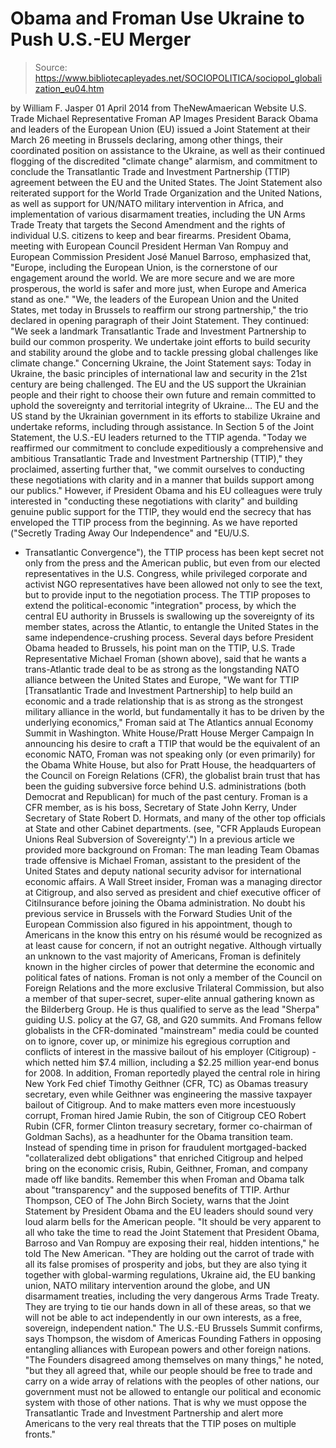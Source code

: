 # Obama and Froman Use Ukraine to Push U.S.-EU Merger

> Source: https://www.bibliotecapleyades.net/SOCIOPOLITICA/sociopol_globalization_eu04.htm

by William F. Jasper
01 April 2014
from
TheNewAmaerican Website
U.S. Trade
Michael Representative Froman
AP Images
President
Barack
Obama and leaders of the European Union (EU) issued a Joint
Statement at their March 26 meeting in Brussels declaring, among other
things, their coordinated position on assistance to the Ukraine, as well as
their continued flogging of the discredited "climate change"
alarmism, and commitment to conclude the
Transatlantic Trade and Investment Partnership (TTIP) agreement between the
EU and the United States.
The Joint Statement also reiterated support for
the World Trade Organization and the United Nations, as well as support for
UN/NATO military intervention in Africa, and implementation of various
disarmament treaties,
including the UN Arms Trade Treaty that targets the Second Amendment and
the rights of individual U.S. citizens to keep and bear firearms.
President Obama, meeting with European Council
President Herman Van Rompuy and European Commission President José Manuel Barroso, emphasized that,
"Europe, including the European Union, is
the cornerstone of our engagement around the world. We are more secure
and we are more prosperous, the world is safer and more just, when
Europe and America stand as one."
"We, the leaders of the European Union and
the United States, met today in Brussels to reaffirm our strong
partnership," the trio declared in opening paragraph of their Joint
Statement.
They
continued:
"We seek a landmark Transatlantic Trade and
Investment Partnership to build our common prosperity. We undertake
joint efforts to build security and stability around the globe and to
tackle pressing global challenges like climate change."
Concerning Ukraine, the Joint Statement says:
Today in Ukraine, the basic principles of
international law and security in the 21st century are being challenged. The
EU and the US support the Ukrainian people and their right to choose their
own future and remain committed to uphold the sovereignty and territorial
integrity of Ukraine...
The EU and the US stand by the Ukrainian government
in its efforts to stabilize Ukraine and undertake reforms, including through
assistance.
In Section 5 of the Joint Statement, the U.S.-EU
leaders returned to the TTIP agenda.
"Today we reaffirmed our commitment to
conclude expeditiously a comprehensive and ambitious Transatlantic Trade
and Investment Partnership (TTIP)," they proclaimed, asserting further
that, "we commit ourselves to conducting these negotiations with clarity
and in a manner that builds support among our publics."
However, if President Obama and his EU
colleagues were truly interested in "conducting these negotiations with
clarity" and building genuine public support for the TTIP, they would end
the secrecy that has enveloped the TTIP process from the beginning.
As we have reported ("Secretly
Trading Away Our Independence" and "EU/U.S.
- Transatlantic Convergence"), the TTIP process has been kept secret not
only from the press and the American public, but even from our elected
representatives in the U.S. Congress, while privileged corporate and
activist NGO representatives have been allowed not only to see the text, but
to provide input to the negotiation process.
The TTIP proposes to extend the
political-economic "integration" process, by which the central EU authority
in Brussels is swallowing up the sovereignty of its member states, across
the Atlantic, to entangle the United States in the same
independence-crushing process.
Several days before President Obama headed to
Brussels, his point man on the TTIP, U.S. Trade Representative Michael
Froman (shown above), said that he wants a trans-Atlantic trade deal to
be as strong as the longstanding NATO alliance between the United States and
Europe,
"We want for TTIP [Transatlantic Trade and
Investment Partnership] to help build an economic and a trade
relationship that is as strong as the strongest military alliance in the
world, but fundamentally it has to be driven by the underlying
economics,"
Froman said at The Atlantics
annual Economy Summit in Washington.
White House/Pratt House
Merger Campaign
In announcing his desire to craft a TTIP that
would be the equivalent of an economic NATO, Froman was not speaking only
(or even primarily) for the Obama White House, but also for Pratt House, the
headquarters of the Council on Foreign Relations (CFR), the globalist brain
trust that has been the guiding subversive force behind U.S. administrations
(both Democrat and Republican) for much of the past century.
Froman is a CFR member, as is his boss,
Secretary of State John Kerry, Under Secretary of State Robert D. Hormats,
and many of the other top officials at State and other Cabinet departments.
(see, "CFR
Applauds European Unions Real Subversion of Sovereignty'.")
In a previous
article we provided more background on Froman:
The man leading Team Obamas trade offensive is
Michael Froman, assistant to the president of the United States and deputy
national security advisor for international economic affairs.
A Wall Street insider, Froman was a managing
director at Citigroup, and also served as president and chief executive
officer of CitiInsurance before joining the Obama administration.
No doubt his previous service in Brussels with
the Forward Studies Unit of the European Commission also figured in his
appointment, though to Americans in the know this entry on his résumé would
be recognized as at least cause for concern, if not an outright negative.
Although virtually an unknown to the vast
majority of Americans, Froman is definitely known in the higher circles of
power that determine the economic and political fates of nations.
Froman is not only a member of the
Council on
Foreign Relations and the more exclusive
Trilateral Commission, but also a
member of that super-secret, super-elite annual gathering known as the
Bilderberg Group.
He is thus qualified to serve as the lead "Sherpa" guiding
U.S. policy at the G7, G8, and G20 summits.
And Fromans fellow globalists in the CFR-dominated
"mainstream" media could be counted on to ignore, cover up, or minimize his
egregious corruption and conflicts of interest in the massive bailout of his
employer (Citigroup) - which netted him $7.4 million, including a $2.25
million year-end bonus for 2008.
In addition, Froman reportedly played the
central role in hiring New York Fed chief Timothy Geithner (CFR, TC) as
Obamas treasury secretary, even while Geithner was engineering the massive
taxpayer bailout of Citigroup.
And to make matters even more incestuously
corrupt, Froman hired Jamie Rubin, the son of Citigroup CEO Robert Rubin (CFR,
former Clinton treasury secretary, former co-chairman of Goldman Sachs), as
a headhunter for the Obama transition team.
Instead of spending time in prison for
fraudulent mortgaged-backed "collateralized debt obligations" that enriched
Citigroup and helped bring on the economic crisis, Rubin, Geithner, Froman,
and company made off like bandits.
Remember this when Froman and Obama talk about
"transparency" and the supposed benefits of TTIP.
Arthur Thompson, CEO of The John Birch
Society, warns that the Joint Statement by President Obama and the EU
leaders should sound very loud alarm bells for the American people.
"It should be very apparent to all who take
the time to read the Joint Statement that President Obama, Barroso and
Van Rompuy are exposing their real, hidden intentions," he told
The New American.
"They are holding out the carrot of trade
with all its false promises of prosperity and jobs, but they are also
tying it together with global-warming regulations, Ukraine aid, the EU
banking union, NATO military intervention around the globe, and UN
disarmament treaties, including the very dangerous Arms Trade Treaty.
They are trying to tie our hands down in all
of these areas, so that we will not be able to act independently in our
own interests, as a free, sovereign, independent nation."
The U.S.-EU Brussels Summit confirms, says
Thompson, the wisdom of Americas Founding Fathers in opposing entangling
alliances with European powers and other foreign nations.
"The Founders disagreed among themselves on
many things," he noted, "but they all agreed that, while our people
should be free to trade and carry on a wide array of relations with the
peoples of other nations, our government must not be allowed to entangle
our political and economic system with those of other nations.
That is why we must oppose the Transatlantic
Trade and Investment Partnership and alert more Americans to the very
real threats that the TTIP poses on multiple fronts."
